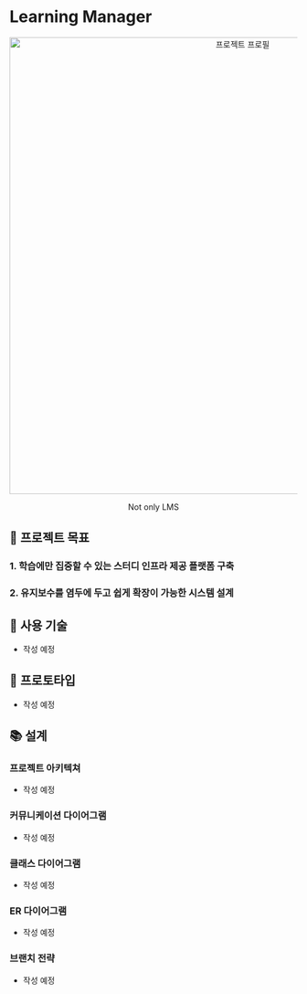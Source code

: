 # Learning Manager

<div align="center">
  <img src="" width="800" height="800" alt="프로젝트 프로필" />
   <p>
    Not only LMS <br>
  </p>
</div>


## 🎯 프로젝트 목표
### 1. 학습에만 집중할 수 있는 스터디 인프라 제공 플랫폼 구축

### 2. 유지보수를 염두에 두고 쉽게 확장이 가능한 시스템 설계 

## 🧩 사용 기술
- 작성 예정

## 📝 프로토타입
- 작성 예정

## 📚 설계

### 프로젝트 아키텍쳐
- 작성 예정

### 커뮤니케이션 다이어그램
- 작성 예정

### 클래스 다이어그램
- 작성 예정


### ER 다이어그램
- 작성 예정



### 브랜치 전략
- 작성 예정
